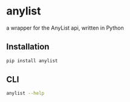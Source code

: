 # anylist

a wrapper for the AnyList api, written in Python

## Installation

```bash
pip install anylist
```

## CLI

```bash
anylist --help
```
